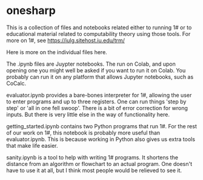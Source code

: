 # onesharp
This is a collection of files and notebooks related either to running 1# or to educational material related to computability theory using those tools.
For more on 1#, see https://iulg.sitehost.iu.edu/trm/

Here is more on the individual files here.

The .ipynb files are Juypter notebooks.   The run on Colab, and upon opening one you might well be asked if you want to run it on Colab.  You probably can run it on any platform that allows Jupyter notebooks, such as CoCalc.

evaluator.ipynb provides a bare-bones interpreter for 1#, allowing the user to enter programs and up to three registers.  One can run things 'step by step' or 'all in one fell swoop'.  There is a bit of error correction for wrong inputs.  But there is very little else in the way of functionality here.

getting_started.ipynb contains two Python programs that run 1#.  For the rest of our work on 1#, this notebook is probably more useful
than evaluator.ipynb.  This is because working in Python also gives us extra tools that make life easier.

sanity.ipynb is a tool to help with writing 1# programs.   It shortens the distance from an algorithm or flowchart to an actual program.
One doesn't have to use it at all, but I think most people would be relieved to see it.


